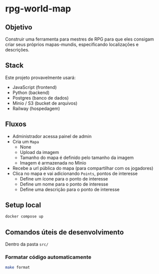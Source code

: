 # rpg-world-map

## Objetivo

Construir uma ferramenta para mestres de RPG para que eles consigam criar seus
próprios mapas-mundis, especificando localizações e descrições.

## Stack

Este projeto provavelmente usará:

- JavaScript (frontend)
- Python (backend)
- Postgres (banco de dados)
- Minio / S3 (bucket de arquivos)
- Railway (hospedagem)

## Fluxos

- Administrador acessa painel de admin
- Cria um `Mapa`
  - None
  - Upload da imagem
  - Tamanho do mapa é definido pelo tamanho da imagem
  - Imagem é armazenada no Minio
- Recebe a url pública do mapa (para compartilhar com os jogadores)
- Clica no mapa e vai adicionando `Points`, pontos de interesse
  - Define um ícone para o ponto de interesse
  - Define um nome para o ponto de interesse
  - Define uma descrição para o ponto de interesse

## Setup local

```sh
docker compose up
```

## Comandos úteis de desenvolvimento

Dentro da pasta `src/`

### Formatar código automaticamente

```sh
make format
```
